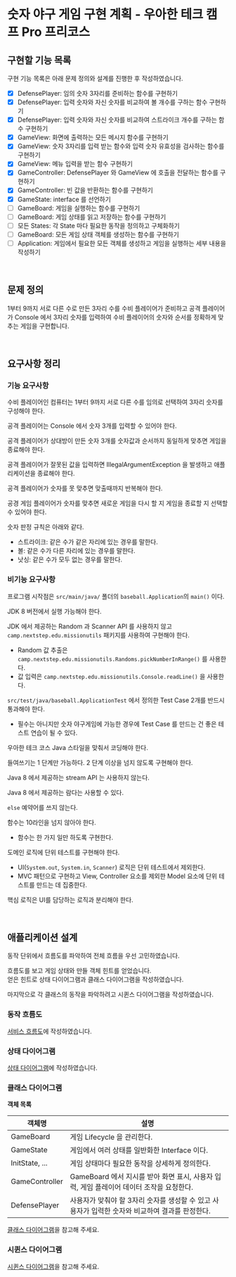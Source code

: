 # 숫자 야구 게임 구현 계획 - 우아한 테크 캠프 Pro 프리코스

## 구현할 기능 목록

구현 기능 목록은 아래 문제 정의와 설계를 진행한 후 작성하였습니다.

- [x] DefensePlayer: 임의 숫자 3자리를 준비하는 함수를 구현하기
- [x] DefensePlayer: 입력 숫자와 자신 숫자를 비교하여 볼 개수를 구하는 함수 구현하기
- [x] DefensePlayer: 입력 숫자와 자신 숫자를 비교하여 스트라이크 개수를 구하는 함수 구현하기
- [x] GameView: 화면에 출력하는 모든 메시지 함수를 구현하기
- [x] GameView: 숫자 3자리를 입력 받는 함수와 입력 숫자 유효성을 검사하는 함수를 구현하기
- [x] GameView: 메뉴 입력을 받는 함수 구현하기
- [x] GameController: DefensePlayer 와 GameView 에 호출을 전달하는 함수를 구현하기
- [x] GameController: 빈 값을 반환하는 함수를 구현하기
- [x] GameState: interface 를 선언하기
- [ ] GameBoard: 게임을 실행하는 함수를 구현하기
- [ ] GameBoard: 게임 상태를 읽고 저장하는 함수를 구현하기
- [ ] 모든 States: 각 State 마다 필요한 동작을 정의하고 구체화하기
- [ ] GameBoard: 모든 게임 상태 객체를 생성하는 함수를 구현하기
- [ ] Application: 게임에서 필요한 모든 객체를 생성하고 게임을 실행하는 세부 내용을 작성하기

<br>

## 문제 정의

1부터 9까지 서로 다른 수로 만든 3자리 수를 수비 플레이어가 준비하고 공격 플레이어가 Console 에서 3자리 숫자를 입력하여 수비 플레이어의 숫자와 순서를 정확하게 맞추는 게임을 구현합니다.

<br>

## 요구사항 정리

### 기능 요구사항

수비 플레이어인 컴퓨터는 1부터 9까지 서로 다른 수를 임의로 선택하여 3자리 숫자를 구성해야 한다.

공격 플레이어는 Console 에서 숫자 3개를 입력할 수 있어야 한다.

공격 플레이어가 상대방이 만든 숫자 3개를 숫자값과 순서까지 동일하게 맞추면 게임을 종료해야 한다.

공격 플레이어가 잘못된 값을 입력하면 IllegalArgumentException 을 발생하고 애플리케이션을 종료해야 한다.

공격 플레이어가 숫자를 못 맞추면 맞출때까지 반복해야 한다.

공경 게임 플레이어가 숫자를 맞추면 새로운 게임을 다시 할 지 게임을 종료할 지 선택할 수 있어야 한다.

숫자 판정 규칙은 아래와 같다.

* 스트라이크: 같은 수가 같은 자리에 있는 경우를 말한다.
* 볼: 같은 수가 다른 자리에 있는 경우를 말한다.
* 낫싱: 같은 수가 모두 없는 경우를 말한다.

### 비기능 요구사항

프로그램 시작점은 `src/main/java/` 폴더의 `baseball.Application`의 `main()` 이다.

JDK 8 버전에서 실행 가능해야 한다.

JDK 에서 제공하는 Random 과 Scanner API 를 사용하지 않고 `camp.nextstep.edu.missionutils` 패키지를 사용하여 구현해야 한다. 
* Random 값 추출은 `camp.nextstep.edu.missionutils.Randoms.pickNumberInRange()` 를 사용한다.
* 값 입력은 `camp.nextstep.edu.missionutils.Console.readLine()` 을 사용한다.

`src/test/java/baseball.ApplicationTest` 에서 정의한 Test Case 2개를 반드시 통과해야 한다.
* 필수는 아니지만 숫자 야구게임에 가능한 경우에 Test Case 를 만드는 건 좋은 테스트 연습이 될 수 있다.

우아한 테크 코스 Java 스타일을 맞춰서 코딩해야 한다.

들여쓰기는 1 단계만 가능하다. 2 단계 이상을 넘지 않도록 구현해야 한다.

Java 8 에서 제공하는 stream API 는 사용하지 않는다.

Java 8 에서 제공하는 람다는 사용할 수 있다.

`else` 예약어를 쓰지 않는다.

함수는 10라인을 넘지 않아야 한다.
* 함수는 한 가지 일만 하도록 구현한다.

도메인 로직에 단위 테스트를 구현해야 한다.
* UI(`System.out`, `System.in`, `Scanner`) 로직은 단위 테스트에서 제외한다.
* MVC 패턴으로 구현하고 View, Controller 요소를 제외한 Model 요소에 단위 테스트를 만드는 데 집중한다.

핵심 로직은 UI를 담당하는 로직과 분리해야 한다.

<br>

## 애플리케이션 설계

동작 단위에서 흐름도를 파악하여 전체 흐름을 우선 고민하였습니다.

흐름도를 보고 게임 상태와 만들 객체 힌트를 얻었습니다.  
얻은 힌트로 상태 다이어그램과 클래스 다이어그램을 작성하였습니다.

마지막으로 각 클래스의 동작을 파악하려고 시퀸스 다이어그램을 작성하였습니다. 

### 동작 흐름도

[서비스 흐름도](service_flow_diagram.md)에 작성하였습니다.

### 상태 다이어그램

[상태 다이어그램](state_diagram.md)에 작성하였습니다.

### 클래스 다이어그램

**객체 목록**

| 객체명            | 설명                                                       |
|----------------|----------------------------------------------------------|
| GameBoard      | 게임 Lifecycle 을 관리한다.                                     |
| GameState      | 게임에서 여러 상태를 일반화한 Interface 이다.                           |
| InitState, ... | 게임 상태마다 필요한 동작을 상세하게 정의한다.                               |
| GameController | GameBoard 에서 지시를 받아 화면 표시, 사용자 입력, 게임 플레이어 데이터 조작을 요청한다. |
| DefensePlayer  | 사용자가 맞춰야 할 3자리 숫자를 생성할 수 있고 사용자가 입력한 숫자와 비교하여 결과를 판정한다.  |

[클래스 다이어그램](class_diagram.md)을 참고해 주세요.

### 시퀸스 다이어그램

[시퀸스 다이어그램](sequence_diagram.md)을 참고해 주세요.
